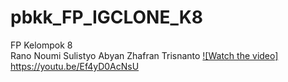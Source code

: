 # pbkk_FP_IGCLONE_K8
FP 
Kelompok 8	
Rano Noumi Sulistyo	
Abyan Zhafran Trisnanto	
[![Watch the video]](https://youtu.be/Ef4yD0AcNsU)
https://youtu.be/Ef4yD0AcNsU
